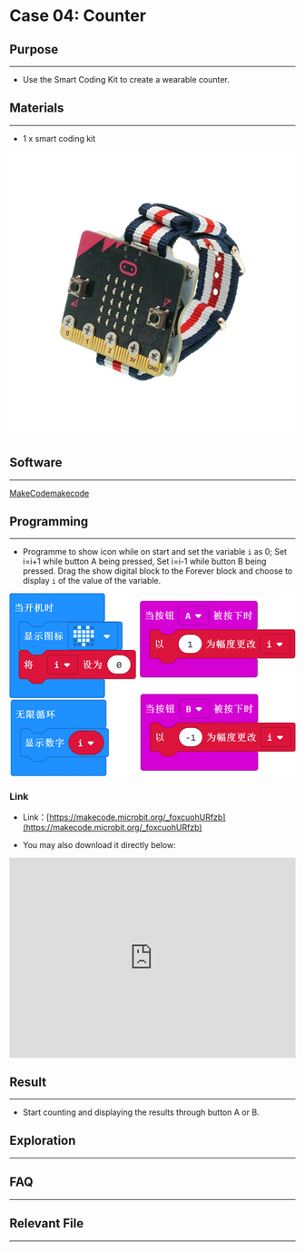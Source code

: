 # Case 04: Counter

## Purpose
---
- Use the Smart Coding Kit to create a wearable counter. 

## Materials
---

- 1 x smart coding kit 



![](./images/smart_coding_kit_case_04_01.png)



## Software
---

[MakeCodemakecode](https://makecode.microbit.org/#)

## Programming
---


- Programme to show icon while on start and set the variable `i` as 0; Set i=i+1 while button A being pressed, Set i=i-1 while button B being pressed. Drag the show digital block to the Forever block and choose to display `i` of the value of the variable. 


![](./images/smart_coding_kit_case_04_02.png)



### Link
- Link：[https://makecode.microbit.org/_foxcuohURfzb](https://makecode.microbit.org/_foxcuohURfzb)

- You may also download it directly below:

<div style="position:relative;height:0;padding-bottom:70%;overflow:hidden;"><iframe style="position:absolute;top:0;left:0;width:100%;height:100%;" src="https://makecode.microbit.org/#pub:_foxcuohURfzb" frameborder="0" sandbox="allow-popups allow-forms allow-scripts allow-same-origin"></iframe></div>  


## Result
---

- Start counting and displaying the results through button A or B. 

## Exploration
---


## FAQ
---


## Relevant File
---


